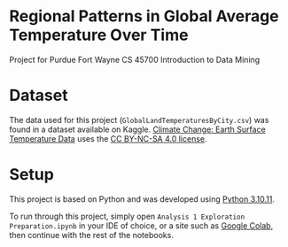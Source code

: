 # Regional Patterns in Global Average Temperature Over Time

Project for Purdue Fort Wayne CS 45700 Introduction to Data Mining

# Dataset

The data used for this project (`GlobalLandTemperaturesByCity.csv`) was found in a dataset available on Kaggle. [Climate Change: Earth Surface Temperature Data](https://www.kaggle.com/datasets/berkeleyearth/climate-change-earth-surface-temperature-data) uses the [CC BY-NC-SA 4.0 license](https://creativecommons.org/licenses/by-nc-sa/4.0/).

# Setup

This project is based on Python and was developed using [Python 3.10.11](https://www.python.org/downloads/release/python-31011/).

To run through this project, simply open `Analysis 1 Exploration Preparation.ipynb` in your IDE of choice, or a site such as [Google Colab](https://colab.research.google.com/), then continue with the rest of the notebooks.

